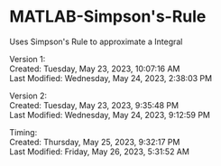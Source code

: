 # MATLAB-Simpson's-Rule
Uses Simpson's Rule to approximate a Integral

Version 1:\
Created: Tuesday, May 23, 2023, 10:07:16 AM\
Last Modified: Wednesday, May 24, 2023, 2:38:03 PM

Version 2:\
Created: Tuesday, May 23, 2023, 9:35:48 PM\
Last Modified: Wednesday, May 24, 2023, 9:12:59 PM

Timing:\
Created: Thursday, May 25, 2023, 9:32:17 PM\
Last Modified: Friday, May 26, 2023, 5:31:52 AM

